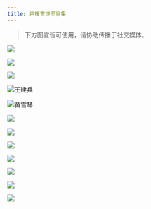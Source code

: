 ```yaml
---
title: 声援雪饼图宣集
---
```


> 下方图宣皆可使用，请协助传播于社交媒体。

![](https://i.imgur.com/DgjcEG2.png)

![](https://i.imgur.com/tOVqpaN.png)

![](https://i.imgur.com/QTwsH42.png)

![王建兵](https://i.imgur.com/SAkkUJK.jpg)

![黄雪琴](https://i.imgur.com/LJ89O4t.png)

![](https://i.imgur.com/e4cCmDR.png)

![](https://i.imgur.com/QU56J6Y.png)

![](https://i.imgur.com/1YhOkhb.png)

![](https://i.imgur.com/YnI5BnM.png)

![](https://i.imgur.com/NgTbOx0.png)

![](https://i.imgur.com/TeAqZvB.png)

![](https://i.imgur.com/6YVP4BT.png)

